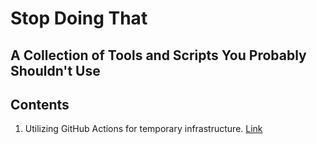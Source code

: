 # Stop Doing That

## A Collection of Tools and Scripts You Probably Shouldn't Use


## Contents
1. Utilizing GitHub Actions for temporary infrastructure. [Link](./.github/workflows/utilizing-github-actions-for-temporary-infrastructure.yml)

